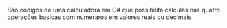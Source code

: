  Sâo codigos de uma calculadora em C# que possibilita calculas nas quatro operações basicas com numeraros em valores reais ou decimais 
